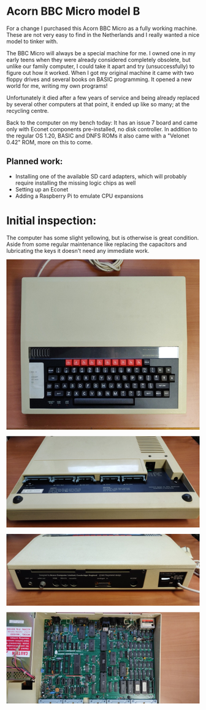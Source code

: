 # Acorn BBC Micro model B
For a change I purchased this Acorn BBC Micro as a fully working machine. These are not very easy to find in the Netherlands and I really wanted a nice model to tinker with.

The BBC Micro will always be a special machine for me. I owned one in my early teens when they were already considered completely obsolete, but unlike our family computer, I could take it apart and try (unsuccessfully) to figure out how it worked. When I got my original machine it came with two floppy drives and several books on BASIC programming. It opened a new world for me, writing my own programs! 

Unfortunately it died after a few years of service and being already replaced by several other computers at  that point, it ended up like so many; at the recycling centre. 

Back to the computer on my bench today: It has an issue 7 board and came only with Econet components pre-installed, no disk controller. In addition to the regular OS 1.20, BASIC and DNFS ROMs it also came with a "Velonet 0.42" ROM, more on this to come.

## Planned work:

+ Installing one of the available SD card adapters, which will probably require installing the missing logic chips as well
+ Setting up an Econet
+ Adding a Raspberry Pi to emulate CPU expansions

# Initial inspection:

The computer has some slight yellowing, but is otherwise is great condition. Aside from some regular maintenance like replacing the capacitors and lubricating the keys it doesn't need any immediate work.

![Top](img_001.jpg)

![Bottom](img_002.jpg)

![Back](img_003.jpg)

![Mainboard](img_004.jpg)